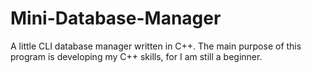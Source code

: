 # Mini-Database-Manager
A little CLI database manager written in C++. The main purpose of this program is developing my C++ skills, for I am still a beginner.
